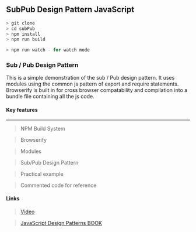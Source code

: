 ## SubPub Design Pattern JavaScript

```javascript
> git clone
> cd subPub
> npm install
> npm run build

> npm run watch - for watch mode
```

### Sub / Pub Design Pattern

This is a simple demonstration of the sub / Pub design pattern. It uses modules using the common js pattern of export and require statements. Browserify is built in for cross browser compatability and compilation into a bundle file containing all the js code.

#### Key features
<hr> 

> NPM Build System

> Browserify

> Modules

> Sub/Pub Design Pattern

> Practical example

> Commented code for reference

#### Links

> [Video](https://youtu.be/jDhDvnlbr4Q)

> [JavaScript Design Patterns BOOK](http://sd.blackball.lv/library/Learning_JavaScript_Design_Patterns_(2012).pdf)



